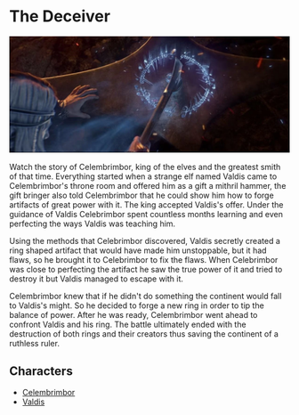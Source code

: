 # The Deceiver

![Movie](../images/the-deceiver-poster.PNG)

Watch the story of Celembrimbor, king of the elves and the greatest smith of that time.
Everything started when a strange elf named Valdis came to Celembrimbor's throne room and offered him as a gift a mithril hammer, the gift bringer also told Celembrimbor that he could show him how to forge artifacts of great power with it. The king accepted Valdis's offer. Under the guidance of Valdis Celebrimbor spent countless months learning and even perfecting the ways Valdis was teaching him.

Using the methods that Celebrimbor discovered, Valdis secretly created a ring shaped artifact that would have made him unstoppable, but it had flaws, so he brought it to Celebrimbor to fix the flaws. When Celebrimbor was close to perfecting the artifact he saw the true power of it and tried to destroy it but Valdis managed to escape with it.

Celembrimbor knew that if he didn't do something the continent would fall to Valdis's might. So he decided to forge a new ring in order to tip the balance of power. After he was ready, Celembrimbor went ahead to confront Valdis and his ring. The battle ultimately ended with the destruction of both rings and their creators thus saving the continent of a ruthless ruler.

 ## Characters
 * [Celembrimbor](../heroes/celebrimbor.md)
 * [Valdis](../villains/valdis.md)
